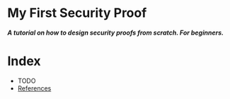 # My First Security Proof
***A tutorial on how to design security proofs from scratch. For beginners.***

# Index
- TODO
- [References](references.md)
